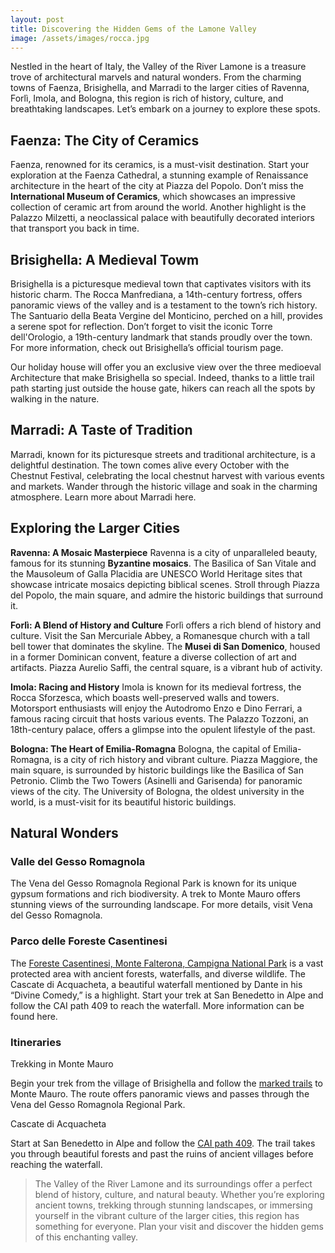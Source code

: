```yaml
---
layout: post
title: Discovering the Hidden Gems of the Lamone Valley
image: /assets/images/rocca.jpg
---
```


Nestled in the heart of Italy, the Valley of the River Lamone is a treasure trove of architectural marvels and natural wonders. From the charming towns of Faenza, Brisighella, and Marradi to the larger cities of Ravenna, Forlì, Imola, and Bologna, this region is rich of history, culture, and breathtaking landscapes. Let’s embark on a journey to explore these spots.

## Faenza: The City of Ceramics

Faenza, renowned for its  ceramics, is a must-visit destination. Start your exploration at the Faenza Cathedral, a stunning example of Renaissance architecture in the heart of the city at Piazza del Popolo. Don’t miss the **International Museum of Ceramics**, which showcases an impressive collection of ceramic art from around the world. Another highlight is the Palazzo Milzetti, a neoclassical palace with beautifully decorated interiors that transport you back in time.

## Brisighella: A Medieval Towm

Brisighella is a picturesque medieval town that captivates visitors with its historic charm. The Rocca Manfrediana, a 14th-century fortress, offers panoramic views of the valley and is a testament to the town’s rich history. The Santuario della Beata Vergine del Monticino, perched on a hill, provides a serene spot for reflection. Don’t forget to visit the iconic Torre dell'Orologio, a 19th-century landmark that stands proudly over the town. For more information, check out Brisighella’s official tourism page.

Our holiday house will offer you an exclusive view over the three medioeval Architecture that make Brisighella so special. Indeed, thanks to a little trail path starting just outside the house gate, hikers can reach all the spots by walking in the nature. 

## Marradi: A Taste of Tradition

Marradi, known for its picturesque streets and traditional architecture, is a delightful destination. The town comes alive every October with the Chestnut Festival, celebrating the local chestnut harvest with various events and markets. Wander through the historic village and soak in the charming atmosphere. Learn more about Marradi here.

## Exploring the Larger Cities

**Ravenna: A Mosaic Masterpiece**
Ravenna is a city of unparalleled beauty, famous for its stunning **Byzantine mosaics**. The Basilica of San Vitale and the Mausoleum of Galla Placidia are UNESCO World Heritage sites that showcase intricate mosaics depicting biblical scenes. Stroll through Piazza del Popolo, the main square, and admire the historic buildings that surround it.

**Forlì: A Blend of History and Culture**
Forlì offers a rich blend of history and culture. Visit the San Mercuriale Abbey, a Romanesque church with a tall bell tower that dominates the skyline. The **Musei di San Domenico**, housed in a former Dominican convent, feature a diverse collection of art and artifacts. Piazza Aurelio Saffi, the central square, is a vibrant hub of activity.

**Imola: Racing and History**
Imola is known for its medieval fortress, the Rocca Sforzesca, which boasts well-preserved walls and towers. Motorsport enthusiasts will enjoy the Autodromo Enzo e Dino Ferrari, a famous racing circuit that hosts various events. The Palazzo Tozzoni, an 18th-century palace, offers a glimpse into the opulent lifestyle of the past.

**Bologna: The Heart of Emilia-Romagna**
Bologna, the capital of Emilia-Romagna, is a city of rich history and vibrant culture. Piazza Maggiore, the main square, is surrounded by historic buildings like the Basilica of San Petronio. Climb the Two Towers (Asinelli and Garisenda) for panoramic views of the city. The University of Bologna, the oldest university in the world, is a must-visit for its beautiful historic buildings.

## Natural Wonders

### Valle del Gesso Romagnola

The Vena del Gesso Romagnola Regional Park is known for its unique gypsum formations and rich biodiversity. A trek to Monte Mauro offers stunning views of the surrounding landscape. For more details, visit Vena del Gesso Romagnola.

### Parco delle Foreste Casentinesi

The [Foreste Casentinesi, Monte Falterona, Campigna National Park](https://www.parcoforestecasentinesi.it/en) is a vast protected area with ancient forests, waterfalls, and diverse wildlife. The Cascate di Acquacheta, a beautiful waterfall mentioned by Dante in his “Divine Comedy,” is a highlight. Start your trek at San Benedetto in Alpe and follow the CAI path 409 to reach the waterfall. More information can be found here.

### Itineraries

Trekking in Monte Mauro

Begin your trek from the village of Brisighella and follow the [marked trails](https://www.alltrails.com/explore/trail/italy/emilia-romagna/anello-del-carne) to Monte Mauro. The route offers panoramic views and passes through the Vena del Gesso Romagnola Regional Park.

Cascate di Acquacheta

Start at San Benedetto in Alpe and follow the [CAI path 409](https://www.alltrails.com/trail/italy/emilia-romagna/cascata-dell-acquacheta-monte-del-prato-andreaccio). The trail takes you through beautiful forests and past the ruins of ancient villages before reaching the waterfall.

> The Valley of the River Lamone and its surroundings offer a perfect blend of history, culture, and natural beauty. Whether you’re exploring ancient towns, trekking through stunning landscapes, or immersing yourself in the vibrant culture of the larger cities, this region has something for everyone. Plan your visit and discover the hidden gems of this enchanting valley.

